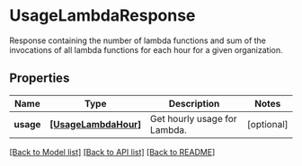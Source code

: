 # UsageLambdaResponse

Response containing the number of lambda functions and sum of the invocations of all lambda functions for each hour for a given organization.

## Properties
Name | Type | Description | Notes
------------ | ------------- | ------------- | -------------
**usage** | [**[UsageLambdaHour]**](UsageLambdaHour.md) | Get hourly usage for Lambda. | [optional] 

[[Back to Model list]](README.md#documentation-for-models) [[Back to API list]](README.md#documentation-for-api-endpoints) [[Back to README]](README.md)


